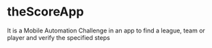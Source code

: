 # theScoreApp
It is a Mobile Automation Challenge in an app to find a league, team or player and verify the specified steps
